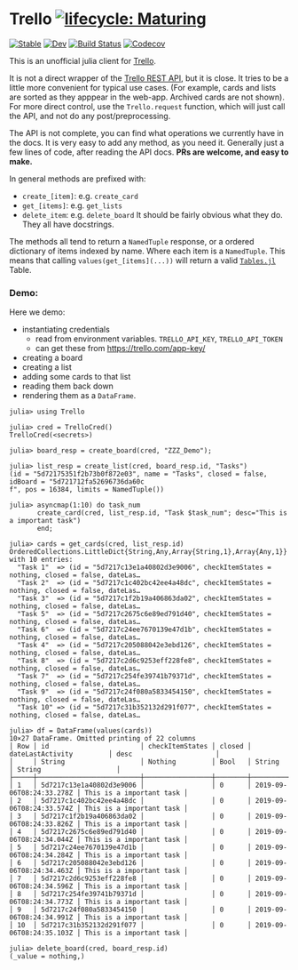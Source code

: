 # Trello  [![lifecycle: Maturing](https://img.shields.io/badge/lifecycle-maturing-blue.svg)](https://www.tidyverse.org/lifecycle/#maturing)

[![Stable](https://img.shields.io/badge/docs-stable-blue.svg)](https://oxinabox.github.io/Trello.jl/stable)
[![Dev](https://img.shields.io/badge/docs-dev-blue.svg)](https://oxinabox.github.io/Trello.jl/dev)
[![Build Status](https://travis-ci.com/oxinabox/Trello.jl.svg?branch=master)](https://travis-ci.com/oxinabox/Trello.jl)
[![Codecov](https://codecov.io/gh/oxinabox/Trello.jl/branch/master/graph/badge.svg)](https://codecov.io/gh/oxinabox/Trello.jl)


This is an unofficial julia client for [Trello](https://trello.com/).

It is not a direct wrapper of the [Trello REST API](https://developers.trello.com/reference/), but it is close.
It tries to be a little more convenient for typical use cases.
(For example, cards and lists are sorted as they apppear in the web-app. Archived cards are not shown).
For more direct control, use the `Trello.request` function, which will just call the API, and not do any post/preprocessing.

The API is not complete, you can find what operations we currently have in the docs.
It is very easy to add any method, as you need it.
Generally just a few lines of code, after reading the API docs.
**PRs are welcome, and easy to make.**

In general methods are prefixed with:
 - `create_[item]`: e.g. `create_card`
 - `get_[items]`: e.g. `get_lists`
 - `delete_item`: e.g. `delete_board`
It should be fairly obvious what they do. They all have docstrings.

The methods all tend to return a `NamedTuple` response,
or a ordered dictionary of items indexed by name.
Where each item is a `NamedTuple`.
This means that calling `values(get_[items](...))` will return a valid [`Tables.jl`](https://github.com/JuliaData/Tables.jl) Table.

### Demo:
Here we demo:

 - instantiating credentials 
     - read from environment variables. `TRELLO_API_KEY`, `TRELLO_API_TOKEN`
     - can get these from https://trello.com/app-key/
 - creating a board
 - creating a list
 - adding some cards to that list
 - reading them back down
 - rendering them as a `DataFrame`.

```
julia> using Trello

julia> cred = TrelloCred()
TrelloCred(<secrets>)

julia> board_resp = create_board(cred, "ZZZ_Demo");

julia> list_resp = create_list(cred, board_resp.id, "Tasks")
(id = "5d72175351f2b73b0f872e03", name = "Tasks", closed = false, idBoard = "5d721712fa52696736da60c
f", pos = 16384, limits = NamedTuple())

julia> asyncmap(1:10) do task_num
       create_card(cred, list_resp.id, "Task $task_num"; desc="This is a important task")
       end;

julia> cards = get_cards(cred, list_resp.id)
OrderedCollections.LittleDict{String,Any,Array{String,1},Array{Any,1}} with 10 entries:
  "Task 1"  => (id = "5d7217c13e1a40802d3e9006", checkItemStates = nothing, closed = false, dateLas…
  "Task 2"  => (id = "5d7217c1c402bc42ee4a48dc", checkItemStates = nothing, closed = false, dateLas…
  "Task 3"  => (id = "5d7217c1f2b19a406863da02", checkItemStates = nothing, closed = false, dateLas…
  "Task 5"  => (id = "5d7217c2675c6e89ed791d40", checkItemStates = nothing, closed = false, dateLas…
  "Task 6"  => (id = "5d7217c24ee7670139e47d1b", checkItemStates = nothing, closed = false, dateLas…
  "Task 4"  => (id = "5d7217c205088042e3ebd126", checkItemStates = nothing, closed = false, dateLas…
  "Task 8"  => (id = "5d7217c2d6c9253eff228fe8", checkItemStates = nothing, closed = false, dateLas…
  "Task 7"  => (id = "5d7217c254fe39741b79371d", checkItemStates = nothing, closed = false, dateLas…
  "Task 9"  => (id = "5d7217c24f080a5833454150", checkItemStates = nothing, closed = false, dateLas…
  "Task 10" => (id = "5d7217c31b352132d291f077", checkItemStates = nothing, closed = false, dateLas…

julia> df = DataFrame(values(cards))
10×27 DataFrame. Omitted printing of 22 columns
│ Row │ id                       │ checkItemStates │ closed │ dateLastActivity         │ desc                     │
│     │ String                   │ Nothing         │ Bool   │ String                   │ String                   │
├─────┼──────────────────────────┼─────────────────┼────────┼──────────────────────────┼──────────────────────────┤
│ 1   │ 5d7217c13e1a40802d3e9006 │                 │ 0      │ 2019-09-06T08:24:33.278Z │ This is a important task │
│ 2   │ 5d7217c1c402bc42ee4a48dc │                 │ 0      │ 2019-09-06T08:24:33.574Z │ This is a important task │
│ 3   │ 5d7217c1f2b19a406863da02 │                 │ 0      │ 2019-09-06T08:24:33.826Z │ This is a important task │
│ 4   │ 5d7217c2675c6e89ed791d40 │                 │ 0      │ 2019-09-06T08:24:34.044Z │ This is a important task │
│ 5   │ 5d7217c24ee7670139e47d1b │                 │ 0      │ 2019-09-06T08:24:34.284Z │ This is a important task │
│ 6   │ 5d7217c205088042e3ebd126 │                 │ 0      │ 2019-09-06T08:24:34.463Z │ This is a important task │
│ 7   │ 5d7217c2d6c9253eff228fe8 │                 │ 0      │ 2019-09-06T08:24:34.596Z │ This is a important task │
│ 8   │ 5d7217c254fe39741b79371d │                 │ 0      │ 2019-09-06T08:24:34.773Z │ This is a important task │
│ 9   │ 5d7217c24f080a5833454150 │                 │ 0      │ 2019-09-06T08:24:34.991Z │ This is a important task │
│ 10  │ 5d7217c31b352132d291f077 │                 │ 0      │ 2019-09-06T08:24:35.103Z │ This is a important task │

julia> delete_board(cred, board_resp.id)
(_value = nothing,)
```
